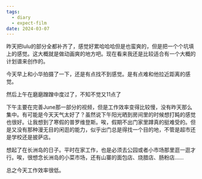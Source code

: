 ```yaml
---
tags:
  - diary
  - expect-film
date: 2024-03-07
---
```

昨天把lulu的部分全都补齐了，感觉好累哈哈哈但是也蛮爽的，但是把一个个坑填上的感觉。这大概就是做动画爽的地方吧。现在看来我还是比较适合有一个大概的计划谱来创作的。

今天早上和小华拍摄了一下，还是有点找不到感觉。是有点难和他拉近距离的感觉。

然后上午在磨磨蹭蹭中度过了，不知不觉又11点了

下午主要在完善June那一部分的视频，但是工作效率变得比较慢，没有昨天那么集中。有可能是今天天气太好了？虽然说下午阳光晒到房间里的时候想打盹的感觉也很好。让我想到了寒假的普罗维登斯。唉，假期不出门家里蹲真的挺难受的。但是又没有那种漫无目的闲逛的能力，似乎出门总是得找一个目的地，不管是超市还是学校还是披萨店。

想起了在长洲岛的日子。平时在家工作，也是必须去公园或者小市场那里逛一逛才行。唉，很想念长洲岛的小菜市场，还有山寨的面包店、烧腊店、肠粉店……

总之今天工作效率很低。